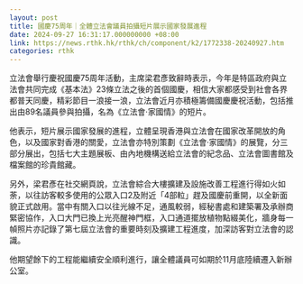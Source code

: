 ```yaml
---
layout: post
title: 國慶75周年｜全體立法會議員拍攝短片展示國家發展進程
date: 2024-09-27 16:31:17.000000000 +08:00
link: https://news.rthk.hk/rthk/ch/component/k2/1772338-20240927.htm
categories: rthk
---
```


立法會舉行慶祝國慶75周年活動，主席梁君彥致辭時表示，今年是特區政府與立法會共同完成《基本法》23條立法之後的首個國慶，相信大家都感受到社會各界都普天同慶，精彩節目一浪接一浪，立法會近月亦積極籌備國慶慶祝活動，包括推出由89名議員參與拍攝，名為《立法會·家國情》的短片。

他表示，短片展示國家發展的進程，立體呈現香港與立法會在國家改革開放的角色，以及國家對香港的關愛，立法會亦特別策劃《立法會·家國情》的展覽，分三部分展出，包括七大主題展板、由內地機構送給立法會的紀念品、立法會圖書館及檔案館的珍貴館藏。

另外，梁君彥在社交網頁說，立法會綜合大樓擴建及設施改善工程進行得如火如荼，以往訪客較多使用的公眾入口2及附近「4部𨋢」趕及國慶前重開，以全新面貌正式啟用。當中有關入口以往光線不足，通風較弱，經秘書處和建築署及承辦商緊密協作，入口大門已換上光亮醒神門框，入口通道擺放植物點綴美化，牆身每一幀照片亦記錄了第七屆立法會的重要時刻及擴建工程進度，加深訪客對立法會的認識。

他期望餘下的工程能繼續安全順利進行，讓全體議員可如期於11月底陸續遷入新辦公室。
